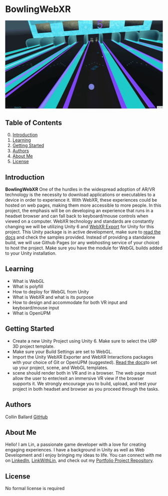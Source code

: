 # BowlingWebXR

<img src="images/forReadMe.png" alt="My Image" width="900"/>

## Table of Contents

0. [Introduction](#introduction)
1. [Learning](#learning)
2. [Getting Started](#getting-started)
3. [Authors](#authors)
4. [About Me](#about-me)
5. [License](#license)

## Introduction

**BowlingWebXR** One of the hurdles in the widespread adoption of AR/VR technology is the necessity to download applications or executables to a device in order to experience it. With WebXR, these experiences could be hosted on web pages, making them more accessible to more people. In this project, the emphasis will be on developing an experience that runs in a headset browser and can fall back to keyboard/mouse controls when viewed on a computer. WebXR technology and standards are constantly changing we will be utilizing Unity 6 and [WebXR Export](https://openupm.com/packages/com.de-panther.webxr/) for Unity for this project. This Unity package is in active development, make sure to [read the docs](https://github.com/De-Panther/unity-webxr-export/tree/master/Documentation) and check the samples provided. Instead of providing a standalone build, we will use Github Pages (or any webhosting service of your choice) to host the project. Make sure you have the module for WebGL builds added to your Unity installation.

## Learning

- What is WebGL
- What is polyfill
- How to deploy for WebGL from Unity
- What is WebXR and what is its purpose
- How to design and accommodate for both VR input and keyboard/mouse input
- What is OpenUPM

## Getting Started

- Create a new Unity Project using Unity 6. Make sure to select the URP 3D project template.
- Make sure your Build Settings are set to WebGL.
- Import the Unity WebXR Exporter and WebXR Interactions packages with your choice of Git or OpenUPM (suggested). [Read the docs](https://immersiveweb.dev/#unity)to set up your project, scene, and WebGL templates.
- scene should render both in VR and in a browser. The web page must allow the user to enter/exit an immersive VR view if the browser supports it. We strongly encourage you to build, upload, and test your project in both headset and browser as you proceed through the tasks.

## Authors

Collin Ballard [GitHub](https://github.com/Collinb190)

## About Me

Hello! I am Lin, a passionate game developer with a love for creating engaging experiences. I have a background in Unity as well as
Web Development and I enjoy bringing my ideas to life. You can connect with me on [LinkedIn](https://www.linkedin.com/in/collin-ballard), 
[LinkWithLin](https://www.linkwithlin.com/), and check out my [Portfolio Project Repository](https://github.com/Collinb190).

## License

No formal license is required
